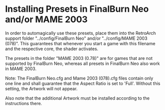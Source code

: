 # Installing Presets in FinalBurn Neo and/or MAME 2003

In order to automagically use these presets, place them into the RetroArch support folder "../config/FinalBurn Neo" and/or "../config/MAME 2003 (078)". This guarantees that whenever you start a game with this filename and the respective core, the shader activates. 

The presets in the folder "MAME 2003 (0.78)" are for games that are not supported by FinalBurn Neo, whereas all presets in FinalBurn Neo also work in MAME 2003.

Note: The FinalBurn Neo.cfg and Mame 2003 (078).cfg files contain only one line and shall guarantee that the Aspect Ratio is set to 'Full'. Without this setting, the Artwork will not appear.

Also note that the additional Artwork must be installed according to the instructions there.<br>
